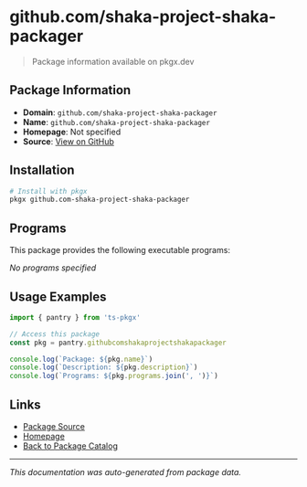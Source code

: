 # github.com/shaka-project-shaka-packager

> Package information available on pkgx.dev

## Package Information

- **Domain**: `github.com/shaka-project-shaka-packager`
- **Name**: `github.com/shaka-project-shaka-packager`
- **Homepage**: Not specified
- **Source**: [View on GitHub](https://github.com/pkgxdev/pantry/tree/main/projects/github.com/shaka-project-shaka-packager/package.yml)

## Installation

```bash
# Install with pkgx
pkgx github.com-shaka-project-shaka-packager
```

## Programs

This package provides the following executable programs:

*No programs specified*

## Usage Examples

```typescript
import { pantry } from 'ts-pkgx'

// Access this package
const pkg = pantry.githubcomshakaprojectshakapackager

console.log(`Package: ${pkg.name}`)
console.log(`Description: ${pkg.description}`)
console.log(`Programs: ${pkg.programs.join(', ')}`)
```

## Links

- [Package Source](https://github.com/pkgxdev/pantry/tree/main/projects/github.com/shaka-project-shaka-packager/package.yml)
- [Homepage](#)
- [Back to Package Catalog](../package-catalog.md)

---

*This documentation was auto-generated from package data.*
